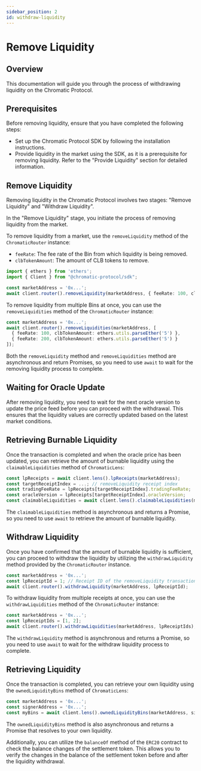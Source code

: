 ```yaml
---
sidebar_position: 2
id: withdraw-liquidity
---
```


# Remove Liquidity

## Overview

This documentation will guide you through the process of withdrawing liquidity on the Chromatic Protocol.

## Prerequisites

Before removing liquidity, ensure that you have completed the following steps:

- Set up the Chromatic Protocol SDK by following the installation instructions.
- Provide liquidity in the market using the SDK, as it is a prerequisite for removing liquidity. Refer to the "Provide Liquidity" section for detailed information.

## Remove Liquidity

Removing liquidity in the Chromatic Protocol involves two stages: "Remove Liquidity" and "Withdraw Liquidity".

In the "Remove Liquidity" stage, you initiate the process of removing liquidity from the market.

To remove liquidity from a market, use the `removeLiquidity` method of the `ChromaticRouter` instance:

- `feeRate`: The fee rate of the Bin from which liquidity is being removed.
- `clbTokenAmount`: The amount of CLB tokens to remove.

```typescript
import { ethers } from 'ethers';
import { Client } from "@chromatic-protocol/sdk";

const marketAddress = '0x...';
await client.router().removeLiquidity(marketAddress, { feeRate: 100, clbTokenAmount: ethers.utils.parseEther('10') });
```

To remove liquidity from multiple Bins at once, you can use the `removeLiquidities` method of the `ChromaticRouter` instance:

```typescript
const marketAddress = '0x...';
await client.router().removeLiquidities(marketAddress, [
  { feeRate: 100, clbTokenAmount: ethers.utils.parseEther('5') },
  { feeRate: 200, clbTokenAmount: ethers.utils.parseEther('5') }
]);
```

Both the `removeLiquidity` method and `removeLiquidities` method are asynchronous and return Promises, so you need to use `await` to wait for the removing liquidity process to complete.

## Waiting for Oracle Update

After removing liquidity, you need to wait for the next oracle version to update the price feed before you can proceed with the withdrawal. This ensures that the liquidity values are correctly updated based on the latest market conditions.

## Retrieving Burnable Liquidity

Once the transaction is completed and when the oracle price has been updated, you can retrieve the amount of burnable liquidity using the `claimableLiquidities` method of `ChromaticLens`:

```typescript
const lpReceipts = await client.lens().lpReceipts(marketAddress);
const targetReceiptIndex = ...; // removeLiquidity receipt index
const tradingFeeRate = lpReceipts[targetReceiptIndex].tradingFeeRate;
const oracleVersion = lpReceipts[targetReceiptIndex].oracleVersion;
const claimableLiquidities = await client.lens().claimableLiquidities(marketAddress, [{ tradingFeeRate, oracleVersion }]);
```

The `claimableLiquidities` method is asynchronous and returns a Promise, so you need to use `await` to retrieve the amount of burnable liquidity.

## Withdraw Liquidity

Once you have confirmed that the amount of burnable liquidity is sufficient, you can proceed to withdraw the liquidity by utilizing the `withdrawLiquidity` method provided by the `ChromaticRouter` instance.

```typescript
const marketAddress = '0x...';
const lpReceiptId = 1; // Receipt ID of the removeLiquidity transaction
await client.router().withdrawLiquidity(marketAddress, lpReceiptId);
```

To withdraw liquidity from multiple receipts at once, you can use the `withdrawLiquidities` method of the `ChromaticRouter` instance:

```typescript
const marketAddress = '0x...';
const lpReceiptIds = [1, 2];
await client.router().withdrawLiquidities(marketAddress, lpReceiptIds);
```

The `withdrawLiquidity` method is asynchronous and returns a Promise, so you need to use `await` to wait for the withdraw liquidity process to complete.

## Retrieving Liquidity

Once the transaction is completed, you can retrieve your own liquidity using the `ownedLiquidityBins` method of `ChromaticLens`:

```typescript
const marketAddress = '0x...';
const signerAddress = '0x...';
const myBins = await client.lens().ownedLiquidityBins(marketAddress, signerAddress);
```

The `ownedLiquidityBins` method is also asynchronous and returns a Promise that resolves to your own liquidity.

Additionally, you can utilize the `balanceOf` method of the `ERC20` contract to check the balance changes of the settlement token. This allows you to verify the changes in the balance of the settlement token before and after the liquidity withdrawal.